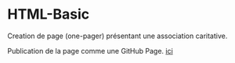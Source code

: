 # HTML-Basic

Creation de page (one-pager) présentant une association caritative.

Publication de la page comme une GitHub Page. [ici](https://rodriguestiago.github.io/HTML-Basic/)
